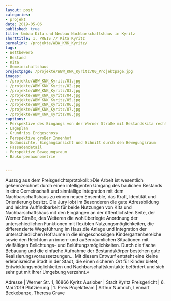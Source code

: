 ```yaml
---
layout: post
categories:
- projekt
date: 2019-05-06
published: true
title: Umbau Kita und Neubau Nachbarschaftshaus in Kyritz
shorttitle: 1. PREIS // Kita Kyritz
permalink: /projekte/WBW_KNK_Kyritz/
tags: 
- Wettbewerb
- Bestand
- Kita
- Gemeinschaftshaus
projectpage: /projekte/WBW_KNK_Kyritz/00_Projektpage.jpg
images:
- /projekte/WBW_KNK_Kyritz/01.jpg
- /projekte/WBW_KNK_Kyritz/02.jpg
- /projekte/WBW_KNK_Kyritz/03.jpg
- /projekte/WBW_KNK_Kyritz/04.jpg
- /projekte/WBW_KNK_Kyritz/05.jpg
- /projekte/WBW_KNK_Kyritz/06.jpg
- /projekte/WBW_KNK_Kyritz/07.jpg
- /projekte/WBW_KNK_Kyritz/08.jpg
captions:
- Perspektive des Eingangs von der Werner Straße mit Bestandskita rechts
- Lageplan
- Grundriss Erdgeschoss
- Perspektive großer Innenhof
- Südansichte, Eingangsansicht und Schnitt durch den Bewegungsraum 
- Fassadendetail
- Perspektive Bewegungsraum
- Baukörperaxonometrie


---
```

Auszug aus dem Preisgerichtsprotokoll: »Die Arbeit ist wesentlich gekennzeichnet durch einen intelligenten Umgang des baulichen Bestands in eine Gemeinschaft und sinnfällige Integration mit dem Nachbarschaftshaus zu einem neuen Ensemble, das Kraft, Identität und Orientierung besitzt. Die Jury lobt im Besonderen die gute Adressbildung und leichte Auffindbarkeit für beide Nutzungen von Kita und Nachbarschaftshaus mit den Eingängen an der öffentlichsten Seite, der Werner Straße, des Weiteren die wohlüberlegte Anordnung der unterschiedlichen Funktionen mit flexiblen Nutzungsmöglichkeiten, die differenzierte Wegeführung im Haus,die Anlage und Integration der unterschiedlichen Hofräume in die eingeschossigen Kindergartenbereiche sowie den Reichtum an innen- und außenräumlichen Situationen mit vielfältigen Belichtungs- und Belüftungsmöglichkeiten. Durch die flache Bebauung und die einfache Aufnahme der Bestandskörper bestehen gute Realisierungsvoraussetzungen... Mit diesem Entwurf entsteht eine kleine erlebnisreiche Stadt in der Stadt, die einen sicheren Ort für Kinder bietet, Entwicklungsmöglichkeiten und Nachbarschaftskontakte befördert und sich sehr gut mit ihrer Umgebung verzahnt.«

Adresse					|	Werner Str. 1, 16866 Kyritz
Auslober				|	Stadt Kyritz
Preisgericht			|	6. Mai 2019
Platzierung				|	1. Preis
Projektteam				|	Arthur Numrich, Lennart Beckebanze, Theresa Grave


